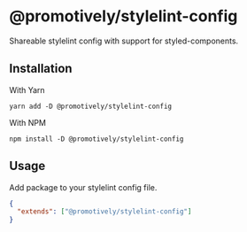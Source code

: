 # @promotively/stylelint-config

Shareable stylelint config with support for styled-components.

## Installation

With Yarn

`yarn add -D @promotively/stylelint-config`

With NPM

`npm install -D @promotively/stylelint-config`

## Usage

Add package to your stylelint config file.

```json
{
  "extends": ["@promotively/stylelint-config"]
}
```